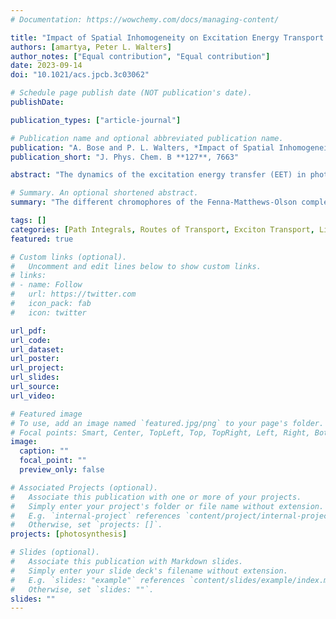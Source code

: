 ```yaml
---
# Documentation: https://wowchemy.com/docs/managing-content/

title: "Impact of Spatial Inhomogeneity on Excitation Energy Transport in the Fenna–Matthews–Olson Complex"
authors: [amartya, Peter L. Walters]
author_notes: ["Equal contribution", "Equal contribution"]
date: 2023-09-14
doi: "10.1021/acs.jpcb.3c03062"

# Schedule page publish date (NOT publication's date).
publishDate:

publication_types: ["article-journal"]

# Publication name and optional abbreviated publication name.
publication: "A. Bose and P. L. Walters, *Impact of Spatial Inhomogeneity on Excitation Energy Transport in the Fenna–Matthews–Olson Complex*, J. Phys. Chem. B **127**, 7663 (2023)."
publication_short: "J. Phys. Chem. B **127**, 7663"

abstract: "The dynamics of the excitation energy transfer (EET) in photosynthetic complexes is an interesting question both from the perspective of fundamental understanding and the research in artificial photosynthesis. Over the past decade, very accurate spectral densities have been developed to capture spatial inhomogeneities in the Fenna–Matthews–Olson (FMO) complex. However, challenges persist in numerically simulating these systems, both in terms of parameterizing them and following their dynamics over long periods of time because of long non-Markovian memories. We investigate the dynamics of FMO with the exact treatment of various theoretical spectral densities using the new tensor network path integral-based methods, which are uniquely capable of addressing the difficulty of long memory length and incoherent Förster theory. It is also important to be able to analyze the pathway of EET flow, which can be difficult to identify given the non-trivial structure of connections between bacteriochlorophyll molecules in FMO. We use the recently introduced ideas of relating coherence to population derivatives to analyze the transport process and reveal some new routes of transport. The combination of exact and approximate methods sheds light on the role of coherences in affecting the fine details of the transport and promises to be a powerful toolbox for future exploration of other open systems with quantum transport."

# Summary. An optional shortened abstract.
summary: "The different chromophores of the Fenna-Matthews-Olson complex are exposed to different environments. Using path integral simulations and our state-to-state analysis technique, we explore the effect of this inhomogeneity of environment on the exciton transport process. Read more..."

tags: []
categories: [Path Integrals, Routes of Transport, Exciton Transport, Light-Harvesting Complex]
featured: true

# Custom links (optional).
#   Uncomment and edit lines below to show custom links.
# links:
# - name: Follow
#   url: https://twitter.com
#   icon_pack: fab
#   icon: twitter

url_pdf:
url_code:
url_dataset:
url_poster:
url_project:
url_slides:
url_source:
url_video:

# Featured image
# To use, add an image named `featured.jpg/png` to your page's folder. 
# Focal points: Smart, Center, TopLeft, Top, TopRight, Left, Right, BottomLeft, Bottom, BottomRight.
image:
  caption: ""
  focal_point: ""
  preview_only: false

# Associated Projects (optional).
#   Associate this publication with one or more of your projects.
#   Simply enter your project's folder or file name without extension.
#   E.g. `internal-project` references `content/project/internal-project/index.md`.
#   Otherwise, set `projects: []`.
projects: [photosynthesis]

# Slides (optional).
#   Associate this publication with Markdown slides.
#   Simply enter your slide deck's filename without extension.
#   E.g. `slides: "example"` references `content/slides/example/index.md`.
#   Otherwise, set `slides: ""`.
slides: ""
---
```

